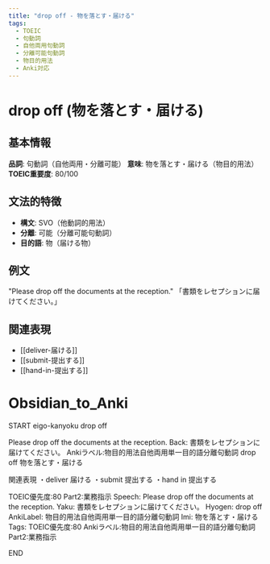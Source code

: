 ```yaml
---
title: "drop off - 物を落とす・届ける"
tags:
  - TOEIC
  - 句動詞
  - 自他両用句動詞
  - 分離可能句動詞
  - 物目的用法
  - Anki対応
---
```


# drop off (物を落とす・届ける)

## 基本情報
**品詞**: 句動詞（自他両用・分離可能）
**意味**: 物を落とす・届ける（物目的用法）
**TOEIC重要度**: 80/100

## 文法的特徴
- **構文**: SVO（他動詞的用法）
- **分離**: 可能（分離可能句動詞）
- **目的語**: 物（届ける物）

## 例文
"Please drop off the documents at the reception."
「書類をレセプションに届けてください。」

## 関連表現
- [[deliver-届ける]]
- [[submit-提出する]]
- [[hand-in-提出する]]

# Obsidian_to_Anki
START
eigo-kanyoku
drop off

Please drop off the documents at the reception.
Back: 
書類をレセプションに届けてください。
Ankiラベル:物目的用法自他両用単一目的語分離句動詞
drop off
物を落とす・届ける

関連表現
・deliver 届ける
・submit 提出する
・hand in 提出する

TOEIC優先度:80
Part2:業務指示
Speech: Please drop off the documents at the reception.
Yaku: 書類をレセプションに届けてください。
Hyogen: drop off
AnkiLabel: 物目的用法自他両用単一目的語分離句動詞
Imi: 物を落とす・届ける
Tags: TOEIC優先度:80 Ankiラベル:物目的用法自他両用単一目的語分離句動詞 Part2:業務指示
<!--ID: 1752935254251-->
END 